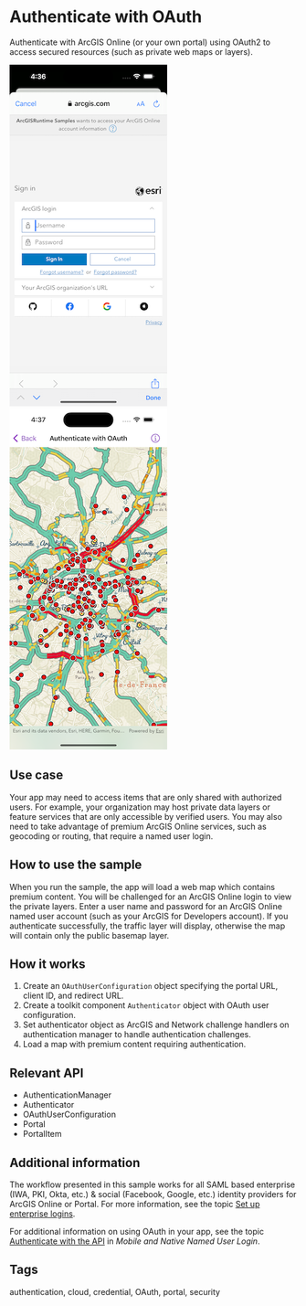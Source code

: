# Authenticate with OAuth

Authenticate with ArcGIS Online (or your own portal) using OAuth2 to access secured resources (such as private web maps or layers).

![Login screen](authenticate-with-oauth1.png)
![Map view after authentication](authenticate-with-oauth2.png)

## Use case

Your app may need to access items that are only shared with authorized users. For example, your organization may host private data layers or feature services that are only accessible by verified users. You may also need to take advantage of premium ArcGIS Online services, such as geocoding or routing, that require a named user login.

## How to use the sample

When you run the sample, the app will load a web map which contains premium content. You will be challenged for an ArcGIS Online login to view the private layers. Enter a user name and password for an ArcGIS Online named user account (such as your ArcGIS for Developers account). If you authenticate successfully, the traffic layer will display, otherwise the map will contain only the public basemap layer.

## How it works

1. Create an `OAuthUserConfiguration` object specifying the portal URL, client ID, and redirect URL.
2. Create a toolkit component `Authenticator` object with OAuth user configuration.
3. Set authenticator object as ArcGIS and Network challenge handlers on authentication manager to handle authentication challenges.
4. Load a map with premium content requiring authentication.

## Relevant API

* AuthenticationManager
* Authenticator
* OAuthUserConfiguration
* Portal
* PortalItem

## Additional information

The workflow presented in this sample works for all SAML based enterprise (IWA, PKI, Okta, etc.) & social (Facebook, Google, etc.) identity providers for ArcGIS Online or Portal. For more information, see the topic [Set up enterprise logins](https://doc.arcgis.com/en/arcgis-online/administer/enterprise-logins.htm).

For additional information on using OAuth in your app, see the topic [Authenticate with the API](https://developers.arcgis.com/documentation/core-concepts/security-and-authentication/mobile-and-native-user-logins/) in *Mobile and Native Named User Login*.

## Tags

authentication, cloud, credential, OAuth, portal, security

